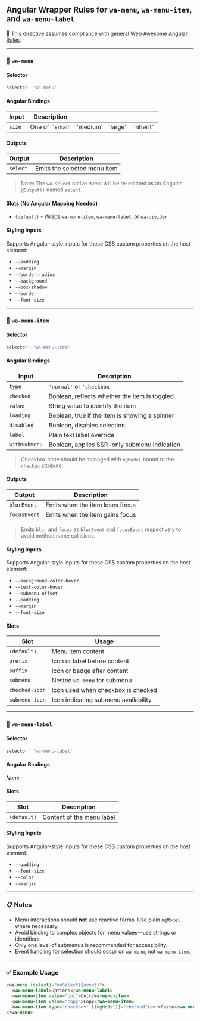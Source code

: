 ## Angular Wrapper Rules for `wa-menu`, `wa-menu-item`, and `wa-menu-label`

📌 This directive assumes compliance with general [Web Awesome Angular Rules](../../../RULES.md).

---

### 🧩 `wa-menu`

#### Selector

```ts
selector: 'wa-menu'
```

#### Angular Bindings

| Input  | Description      |          |         |             |
| ------ | ---------------- | -------- | ------- | ----------- |
| `size` | One of \`'small' | 'medium' | 'large' | 'inherit'\` |

#### Outputs

| Output   | Description                  |
| -------- | ---------------------------- |
| `select` | Emits the selected menu item |

> Note: The `wa-select` native event will be re-emitted as an Angular `@Output()` named `select`.

#### Slots (No Angular Mapping Needed)

* `(default)` - Wraps `wa-menu-item`, `wa-menu-label`, or `wa-divider`

#### Styling Inputs

Supports Angular-style inputs for these CSS custom properties on the host element:

* `--padding`
* `--margin`
* `--border-radius`
* `--background`
* `--box-shadow`
* `--border`
* `--font-size`

---

### 🧩 `wa-menu-item`

#### Selector

```ts
selector: 'wa-menu-item'
```

#### Angular Bindings

| Input         | Description                                    |
| ------------- | ---------------------------------------------- |
| `type`        | `'normal'` or `'checkbox'`                     |
| `checked`     | Boolean, reflects whether the item is toggled  |
| `value`       | String value to identify the item              |
| `loading`     | Boolean, true if the item is showing a spinner |
| `disabled`    | Boolean, disables selection                    |
| `label`       | Plain text label override                      |
| `withSubmenu` | Boolean, applies SSR-only submenu indication   |

> Checkbox state should be managed with `ngModel` bound to the `checked` attribute.

#### Outputs

| Output       | Description                     |
| ------------ | ------------------------------- |
| `blurEvent`  | Emits when the item loses focus |
| `focusEvent` | Emits when the item gains focus |

> Emits `blur` and `focus` as `blurEvent` and `focusEvent` respectively to avoid method name collisions.

#### Styling Inputs

Supports Angular-style inputs for these CSS custom properties on the host element:

* `--background-color-hover`
* `--text-color-hover`
* `--submenu-offset`
* `--padding`
* `--margin`
* `--font-size`

#### Slots

| Slot           | Usage                                |
| -------------- | ------------------------------------ |
| `(default)`    | Menu item content                    |
| `prefix`       | Icon or label before content         |
| `suffix`       | Icon or badge after content          |
| `submenu`      | Nested `wa-menu` for submenu         |
| `checked-icon` | Icon used when checkbox is checked   |
| `submenu-icon` | Icon indicating submenu availability |

---

### 🧩 `wa-menu-label`

#### Selector

```ts
selector: 'wa-menu-label'
```

#### Angular Bindings

*None.*

#### Slots

| Slot        | Description               |
| ----------- | ------------------------- |
| `(default)` | Content of the menu label |

#### Styling Inputs

Supports Angular-style inputs for these CSS custom properties on the host element:

* `--padding`
* `--font-size`
* `--color`
* `--margin`

---

### 📋 Notes

* Menu interactions should **not** use reactive forms. Use plain `ngModel` where necessary.
* Avoid binding to complex objects for menu values—use strings or identifiers.
* Only one level of submenus is recommended for accessibility.
* Event handling for selection should occur on `wa-menu`, not `wa-menu-item`.

---

### ✅ Example Usage

```html
<wa-menu (select)="onSelect($event)">
  <wa-menu-label>Options</wa-menu-label>
  <wa-menu-item value="cut">Cut</wa-menu-item>
  <wa-menu-item value="copy">Copy</wa-menu-item>
  <wa-menu-item type="checkbox" [(ngModel)]="checkedItem">Paste</wa-menu-item>
</wa-menu>
```
